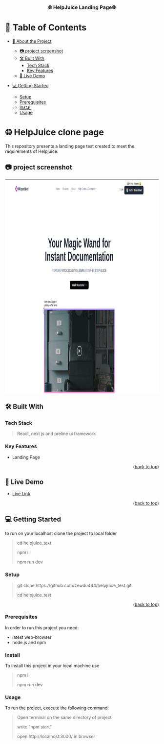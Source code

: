 <a name="readme-top"></a>

<div align="center">

  <h3> 🌐 <b>HelpJuice Landing Page</b>🌐</h3>

</div>

# 📗 Table of Contents

- [📖 About the Project](#about-project)
  - [:camera: project screenshot](#screen-shoot)
  - [🛠 Built With](#built-with)
    - [Tech Stack](#tech-stack)
    - [Key Features](#key-features)
  - [🚀 Live Demo](#live-demo)
- [💻 Getting Started](#getting-started)

  - [Setup](#setup)
  - [Prerequisites](#prerequisites)
  - [Install](#install)
  - [Usage](#usage)

# 🌐 HelpJuice clone page<a name="about-project"></a>

 <p>This repository presents a landing page test created to meet the requirements of Helpjuice.
</p>

## 📷 project screenshot <a name="screen-shoot"> </a>

<img src="./public/screenshot.png" alt="logo"
 width="900" height="700"
  style="display: block;
  margin-left: auto;
  margin-right: auto;
  width: 100%;"
  align="center"
align-text="center"
/>

## 🛠 Built With <a name="built-with"> </a>

### Tech Stack <a name="tech-stack"></a>

> React, next js and preline ui framework

### Key Features <a name="key-features"></a>

- <p>Landing Page</p>

  <p align="right">(<a href="#readme-top">back to top</a>)</p><!-- LIVE DEMO -->

## 🚀 Live Demo <a name="live-demo"></a>

- <a href="https://helpjuice-test-zewdu.vercel.app/">Live Link</a>

<p align="right">(<a href="#readme-top">back to top</a>)</p>

## 💻 Getting Started <a name="getting-started"></a>

to run on your localhost clone the project to local folder

> <p>cd helpjuice_text</p>
> <p>npm i</p>
> <p> npm run dev<p>

### Setup

> <p> git clone https://github.com/zewdu444/helpjuice_test.git</p>
> cd helpjuice_test

<p align="right">(<a href="#readme-top">back to top</a>)</p>

### Prerequisites

In order to run this project you need:

- latest web-browser
- node.js and npm

### Install

To install this project in your local machine use

> <p> npm i </p>
> npm run dev

### Usage

To run the project, execute the following command:

> <p> Open terminal on the same directory of project </p>
> <p> write "npm start"</p>
> <p> open http://localhost:3000/ in browser </p>
